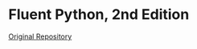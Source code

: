 # Fluent Python, 2nd Edition

[Original Repository](https://github.com/fluentpython/example-code-2e/tree/master)